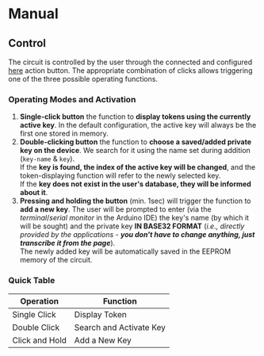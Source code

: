 # Manual

## Control

The circuit is controlled by the user through the connected and configured 
[here](https://github.com/SQTX/U2F_arduino_key/wiki/4_Configuration) action button. 
The appropriate combination of clicks allows triggering one of the three possible 
operating functions.

### Operating Modes and Activation

1. **Single-click button** the function to **display tokens using the currently active key**. 
In the default configuration, the active key will always be the first one stored in memory.
2. **Double-clicking button** the function to **choose a saved/added private key on the device**. 
We search for it using the name set during addition (`key-name` & `key`). \
If the **key is found, the index of the active key will be changed**, and the token-displaying 
function will refer to the newly selected key. \
If the **key does not exist in the user's database, they will be informed about it**.
3. **Pressing and holding the button** (min. 1sec) will trigger the function to **add a new key**. 
The user will be prompted to enter (via the _terminal_/_serial monitor_ in the Arduino IDE) 
the key's name (by which it will be sought) and the private key **IN BASE32 FORMAT** (_i.e., 
directly provided by the applications - **you don't have to change anything, just transcribe 
it from the page**_). \
The newly added key will be automatically saved in the EEPROM memory of the circuit.

### Quick Table
| Operation           | Function              |
|---------------------|-----------------------|
| Single Click        | Display Token         |
| Double Click        | Search and Activate Key|
| Click and Hold      | Add a New Key         |